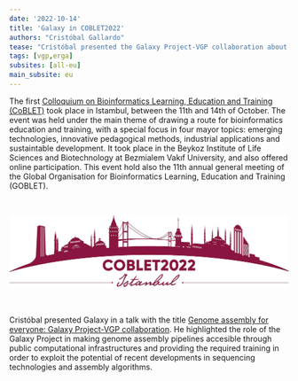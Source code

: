 ```yaml
---
date: '2022-10-14'
title: 'Galaxy in COBLET2022'
authors: "Cristóbal Gallardo"
tease: "Cristóbal presented the Galaxy Project-VGP collaboration about Genome Assembly at COBLET2022"
tags: [vgp,erga]
subsites: [all-eu]
main_subsite: eu
---
```


The first [Colloquium on Bioinformatics Learning, Education and Training (CoBLET)](https://coblet2022.bezmialem.edu.tr/)
took place in Istambul, between the 11th and 14th of October.
The event was held under the main theme of drawing a route for bioinformatics education and training, with a special focus in
four mayor topics: emerging technologies, innovative pedagogical methods, industrial applications and sustaintable development.
It took place in the Beykoz Institute of Life Sciences and Biotechnology at Bezmialem Vakıf University, and also offered online participation.
This event hold also the 11th annual general meeting of the Global Organisation for Bioinformatics Learning, Education and Training (GOBLET).

<br>
        
![COBLET logo](goblet.jpg)

<br>

Cristóbal presented Galaxy in a talk with the title [Genome assembly for everyone: Galaxy Project-VGP collaboration](https://gallardoalba.github.io/COBLET2022/). He highlighted the role of the Galaxy Project in making genome assembly pipelines accesible through public computational
infrastructures and providing the required training in order to exploit the potential of recent developments in sequencing technologies and assembly algorithms.
